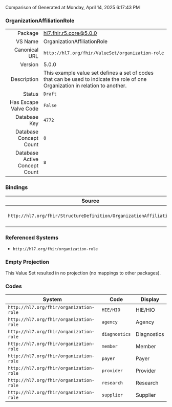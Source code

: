 Comparison of 
Generated at Monday, April 14, 2025 6:17:43 PM

### OrganizationAffiliationRole

|      |     |
| ---: | --- |
| Package | hl7.fhir.r5.core@5.0.0 |
| VS Name | OrganizationAffiliationRole |
| Canonical URL | `http://hl7.org/fhir/ValueSet/organization-role` |
| Version | 5.0.0 |
| Description | This example value set defines a set of codes that can be used to indicate the role of one Organization in relation to another. |
| Status | `Draft` |
| Has Escape Valve Code | `False` |
| Database Key | `4772` |
| Database Concept Count | `8` |
| Database Active Concept Count | `8` |
### Bindings

| Source | Element | Binding | Strength | Element Short |
| ------ | ------- | ------- | -------- | ------------- |
| `http://hl7.org/fhir/StructureDefinition/OrganizationAffiliation` | `OrganizationAffiliation.code` | `http://hl7.org/fhir/ValueSet/organization-role` | `Example` | Definition of the role the participatingOrganization plays |

### Referenced Systems

* `http://hl7.org/fhir/organization-role`
### Empty Projection

This Value Set resulted in no projection (no mappings to other packages).

### Codes

| System | Code | Display |
| ------ | ---- | ------- |
| `http://hl7.org/fhir/organization-role` | `HIE/HIO` | HIE/HIO |
| `http://hl7.org/fhir/organization-role` | `agency` | Agency |
| `http://hl7.org/fhir/organization-role` | `diagnostics` | Diagnostics |
| `http://hl7.org/fhir/organization-role` | `member` | Member |
| `http://hl7.org/fhir/organization-role` | `payer` | Payer |
| `http://hl7.org/fhir/organization-role` | `provider` | Provider |
| `http://hl7.org/fhir/organization-role` | `research` | Research |
| `http://hl7.org/fhir/organization-role` | `supplier` | Supplier |
